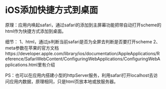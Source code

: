 # iOS添加快捷方式到桌面

原理：应用内唤起safari，通过safari的添加到主屏幕功能把带自动打开scheme的html作为快捷方式添加到桌面。

细节：
1、html，通过js判断当前safari是否为全屏去判断是否要打开scheme
2、meta参数在苹果的官方文档https://developer.apple.com/library/ios/documentation/AppleApplications/Reference/SafariWebContent/ConfiguringWebApplications/ConfiguringWebApplications.html里有介绍

PS：也可以在应用内搭建小型的httpServer服务，利用safari打开localhost去访问应用内数据，原理相同，只是html页放本地或放服务器。
